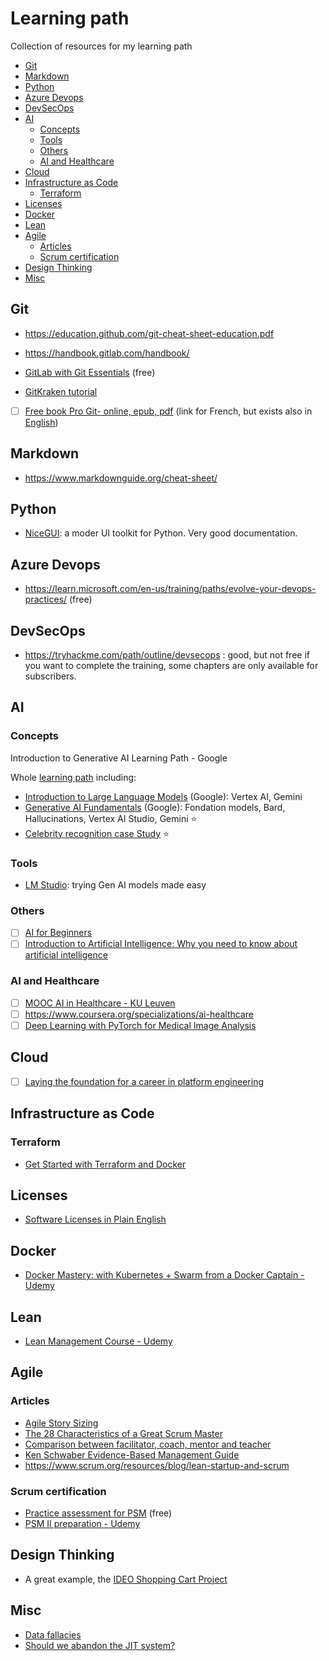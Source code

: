 # Learning path

Collection of resources for my learning path

<!-- vscode-markdown-toc -->
* [Git](#git)
* [Markdown](#markdown)
* [Python](#python)
* [Azure Devops](#azure-devops)
* [DevSecOps](#devsecops)
* [AI](#ai)
    * [Concepts](#concepts)
    * [Tools](#tools)
    * [Others](#others)
    * [AI and Healthcare](#ai-and-healthcare)
* [Cloud](#cloud)
* [Infrastructure as Code](#infrastructure-as-code)
    * [Terraform](#terraform)
* [Licenses](#licenses)
* [Docker](#docker)
* [Lean](#lean)
* [Agile](#agile)
    * [Articles](#articles)
    * [Scrum certification](#scrum-certification)
* [Design Thinking](#design-thinking)
* [Misc](#misc)

<!-- vscode-markdown-toc-config
	numbering=false
	autoSave=true
	/vscode-markdown-toc-config -->
<!-- /vscode-markdown-toc -->

## <a name='git'></a>Git

* https://education.github.com/git-cheat-sheet-education.pdf

* https://handbook.gitlab.com/handbook/

* [GitLab with Git Essentials](https://university.gitlab.com/learn/course/gitlab-with-git-essentials-s2) (free)

* [GitKraken tutorial](https://www.gitkraken.com/learn/git/tutorials)
- [ ] [Free book Pro Git- online, epub, pdf](https://git-scm.com/book/fr/v2) (link for French, but exists also in [English](https://git-scm.com/book/en/v2)) 

## <a name='markdown'></a>Markdown

* https://www.markdownguide.org/cheat-sheet/

## <a name='python'></a>Python

* [NiceGUI](https://nicegui.io/): a moder UI toolkit for Python. Very good documentation.

## <a name='azure-devops'></a>Azure Devops

* https://learn.microsoft.com/en-us/training/paths/evolve-your-devops-practices/ (free)

## <a name='devsecops'></a>DevSecOps

* https://tryhackme.com/path/outline/devsecops : good, but not free if you want to complete the training, some chapters are only available for subscribers.

## <a name='ai'></a>AI

### <a name='concepts'></a>Concepts

Introduction to Generative AI Learning Path - Google

Whole [learning path](https://www.cloudskillsboost.google/paths/118) including:
* [Introduction to Large Language Models](https://www.cloudskillsboost.google/course_templates/539?locale=en) (Google): Vertex AI, Gemini
* [Generative AI Fundamentals](https://www.cloudskillsboost.google/course_templates/556?locale=en) (Google): Fondation models, Bard, Hallucinations, Vertex AI Studio, Gemini ⭐
* [Celebrity recognition case Study](https://www.cloudskillsboost.google/course_sessions/11766882/video/455595) ⭐

### <a name='tools'></a>Tools

* [LM Studio](https://lmstudio.ai/): trying Gen AI models made easy


### <a name='others'></a>Others

- [ ] [AI for Beginners](https://microsoft.github.io/AI-For-Beginners/)
- [ ] [Introduction to Artificial Intelligence: Why you need to know about artificial intelligence
](https://www.linkedin.com/learning/introduction-to-artificial-intelligence/why-you-need-to-know-about-artificial-intelligence)

### <a name='ai-and-healthcare'></a>AI and Healthcare

- [ ] [MOOC AI in Healthcare - KU Leuven](https://med.kuleuven.be/en/study/programmes/AI-in-healthcare)
- [ ] https://www.coursera.org/specializations/ai-healthcare
- [ ] [Deep Learning with PyTorch for Medical Image Analysis](https://www.udemy.com/course/deep-learning-with-pytorch-for-medical-image-analysis/)

## <a name='cloud'></a>Cloud

- [ ] [Laying the foundation for a career in platform engineering](https://cloud.google.com/blog/products/application-development/how-to-become-a-platform-engineer?hl=en)

## <a name='infrastructure-as-code'></a>Infrastructure as Code

### <a name='terraform'></a>Terraform 
* [Get Started with Terraform and Docker](https://developer.hashicorp.com/terraform/tutorials/docker-get-started)

## <a name='licenses'></a>Licenses

* [Software Licenses in Plain English](https://www.tldrlegal.com/)

## <a name='docker'></a>Docker

* [Docker Mastery: with Kubernetes + Swarm from a Docker Captain - Udemy](https://www.udemy.com/course/docker-mastery/)

## <a name='lean'></a>Lean

* [Lean Management Course - Udemy](https://www.udemy.com/course/lean-management-z/)

## <a name='agile'></a>Agile

### <a name='articles'></a>Articles

* [Agile Story Sizing](https://medium.com/@nrcantor/agile-story-sizing-d079e459753e)
* [The 28 Characteristics of a Great Scrum Master](https://www.scrum.org/resources/blog/28-characteristics-great-scrum-master)
* [Comparison between facilitator, coach, mentor and teacher](https://www.scrum.org/resources/comparing-facilitation-coaching-mentoring-and-teaching)
* [Ken Schwaber Evidence-Based Management Guide](https://www.scrum.org/resources/evidence-based-management-guide)
* https://www.scrum.org/resources/blog/lean-startup-and-scrum

### <a name='scrum-certification'></a>Scrum certification

* [Practice assessment for PSM](https://www.scrum.org/open-assessments/scrum-open) (free)
* [PSM II preparation - Udemy](https://www.udemy.com/course/scrum-master-level-ii-certification-preparation-tests/)

## <a name='design-thinking'></a>Design Thinking

* A great example, the [IDEO Shopping Cart Project](https://www.youtube.com/watch?v=W6EgoiPxNDs)

## <a name='misc'></a>Misc

* [Data fallacies](https://www.litera.com/blog/quick-guide-data-fallacies-and-how-avoid-them)
* [Should we abandon the JIT system?](https://thelondonfinancial.com/business/should-we-abandon-the-just-in-time-system)



